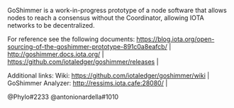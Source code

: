 GoShimmer is a work-in-progress prototype of a node software that allows nodes to reach a consensus without the Coordinator,  allowing IOTA networks to be decentralized.

For reference see the following documents:
https://blog.iota.org/open-sourcing-of-the-goshimmer-prototype-891c0a8eafcb/ |  
http://goshimmer.docs.iota.org/ |  
https://github.com/iotaledger/goshimmer/releases |  

Additional links:
Wiki: https://github.com/iotaledger/goshimmer/wiki |  
GoShimmer Analyzer: http://ressims.iota.cafe:28080/ |  

@Phylo#2233
@antonionardella#1010
